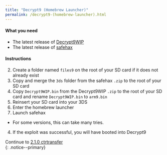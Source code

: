 ```yaml
---
title: "Decrypt9 (Homebrew Launcher)"
permalink: /decrypt9-(homebrew-launcher).html
---
```


#### What you need

* The latest release of [Decrypt9WIP](https://github.com/d0k3/Decrypt9WIP/releases/)
* The latest release of [safehax](https://github.com/Plailect/safehax/releases/)

#### Instructions

2. Create a folder named `files9` on the root of your SD card if it does not already exist
3. Copy and merge the `3ds` folder from the safehax `.zip` to the root of your SD card
3. Copy `Decrypt9WIP.bin` from the Decrypt9WIP `.zip` to the root of your SD card and rename `Decrypt9WIP.bin` to `arm9.bin`
3. Reinsert your SD card into your 3DS
4. Enter the homebrew launcher
4. Launch safehax
  + For some versions, this can take many tries.
4. If the exploit was successful, you will have booted into Decrypt9

Continue to [2.1.0 ctrtransfer](2.1.0-ctrtransfer)    
{: .notice--primary}
